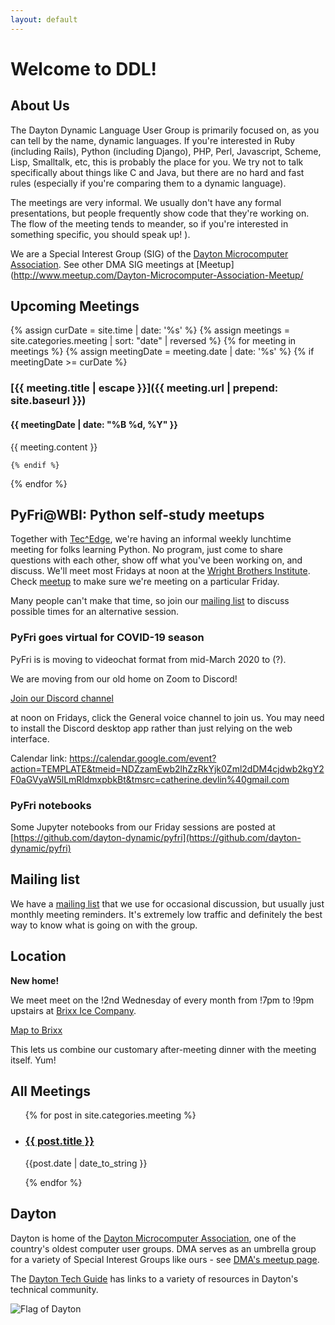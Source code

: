 ```yaml
---
layout: default
---
```


# Welcome to DDL!

## About Us

The Dayton Dynamic Language User Group is primarily focused on, as
you can tell by the name, dynamic languages. If you're interested
in Ruby (including Rails), Python (including Django), PHP, Perl,
Javascript, Scheme, Lisp, Smalltalk, etc, this is probably the place
for you. We try not to talk specifically about things like C
and Java, but there are no hard and fast rules (especially if
you're comparing them to a dynamic language).

The meetings are very informal. We usually don't have any
formal presentations, but people frequently show code that they're
working on. The flow of the meeting tends to meander, so if you're
interested in something specific, you should speak up!
).

We are a Special Interest Group (SIG) of the [Dayton Microcomputer 
Association](http://dma1.org/).  See other DMA SIG meetings
at [Meetup](http://www.meetup.com/Dayton-Microcomputer-Association-Meetup/
<a name="#next-meeting-topic"></a>

## Upcoming Meetings

{% assign curDate = site.time | date: '%s' %}
{% assign meetings = site.categories.meeting | sort: "date" | reversed %}
{% for meeting in meetings %}
    {% assign meetingDate = meeting.date | date: '%s' %}
    {% if meetingDate >= curDate %}

### [{{ meeting.title | escape }}]({{ meeting.url | prepend: site.baseurl }})

#### {{ meetingDate | date: "%B %d, %Y" }}

{{ meeting.content }}

    {% endif %}
{% endfor %}

<a name="ml"></a>

## PyFri@WBI: Python self-study meetups

Together with [Tec^Edge](http://wbi-icc.com/centers-services/tecedge-icc), 
we're having an informal weekly lunchtime meeting
for folks learning Python.  No program, just come to share questions with each 
other, show off what you've been working on, and discuss.  We'll meet most 
Fridays at noon at the [Wright Brothers Institute](https://www.wbi-innovates.com/).  Check 
[meetup](https://www.meetup.com/Dayton-Microcomputer-Association-Meetup)
to make sure we're meeting on a particular Friday.

Many people can't make that time, so join our 
[mailing list](http://lists.dma1.org/listinfo.cgi/dynamic-lang-sig-dma1.org) 
to discuss possible times for an alternative session.

### PyFri goes virtual for COVID-19 season

PyFri is is moving to videochat format from mid-March 2020 to (?).

We are moving from our old home on Zoom to Discord!  

[Join our Discord channel](https://discord.gg/9SgTh3T)

at noon on Fridays, click the General voice channel to join us.  You may need to install the Discord desktop app rather than just relying on the web interface.

Calendar link:
https://calendar.google.com/event?action=TEMPLATE&tmeid=NDZzamEwb2lhZzRkYjk0Zml2dDM4cjdwb2kgY2F0aGVyaW5lLmRldmxpbkBt&tmsrc=catherine.devlin%40gmail.com

### PyFri notebooks 

Some Jupyter notebooks from our Friday sessions are posted at [https://github.com/dayton-dynamic/pyfri](https://github.com/dayton-dynamic/pyfri)

## Mailing list

We have a [mailing list](http://lists.dma1.org/listinfo.cgi/dynamic-lang-sig-dma1.org) that we use for occasional discussion, but usually just monthly meeting reminders. It's extremely low traffic and definitely the best way to know what is going on with the group.

<a name="location"></a>

## Location

**New home!** 

We meet meet on the !2nd Wednesday of every month from
!7pm to !9pm upstairs at [Brixx Ice Company](https://www.brixxicecompany.com/).

[Map to Brixx](https://www.google.com/maps/place/Brixx+Ice+Company/@39.7635846,-84.1858403,17z/data=!3m1!4b1!4m5!3m4!1s0x884083fd2dda9455:0x1bad2c04f439a0b6!8m2!3d39.7635846!4d-84.1836462)

This lets us combine our customary after-meeting dinner with the 
meeting itself.  Yum!

<a name="past-meetings"></a>

## All Meetings

<ul>

{% for post in site.categories.meeting %}

  <li>
    <a href="{{ post.url }}">
      <h3> {{ post.title }}</h3>
    </a>
    {{post.date | date_to_string }}
  </li>

{% endfor %}

</ul>

<a name="dayton"></a>

## Dayton

Dayton is home of the [Dayton Microcomputer Association](http://dma1.org/), one of the 
country's oldest computer user groups.  DMA serves as an umbrella group for a variety of 
Special Interest Groups like ours - see 
[DMA's meetup page](http://www.meetup.com/Dayton-Microcomputer-Association-Meetup/).

The [Dayton Tech Guide](http://www.daytontechguide.com/) has links to a variety 
of resources in Dayton's technical community.
 
![Flag of Dayton](http://i0.wp.com/www.gemcityhilltop.org/wp-content/uploads/2012/12/Dayton-Flag.jpg?fit=300%2C225)
